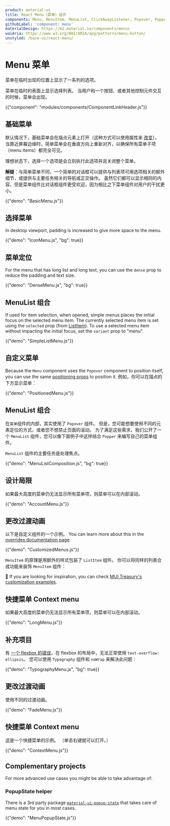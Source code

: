 ```yaml
---
product: material-ui
title: React Menu（菜单）组件
components: Menu, MenuItem, MenuList, ClickAwayListener, Popover, Popper
githubLabel: 'component: menu'
materialDesign: https://m2.material.io/components/menus
waiAria: https://www.w3.org/WAI/ARIA/apg/patterns/menu-button/
unstyled: /base-ui/react-menu/
---
```


# Menu 菜单

<p class="description">菜单在临时出现的位置上显示了一系列的选项。</p>

菜单在临时的表面上显示选择列表。 当用户和一个按钮、或者其他控制元件交互的时候，菜单会出现。

{{"component": "modules/components/ComponentLinkHeader.js"}}

## 基础菜单

默认情况下，基础菜单会在描点元素上打开（这种方式可以使用属性来 [改变](#menu-positioning)）。 当靠近屏幕边缘时，简单菜单会在垂直方向上重新对齐，以确保所有菜单子项（menu items）都完全可见。

理想状态下，选择一个选项是会立刻执行此选项并且关闭整个菜单。

**解疑**：与简单菜单不同，一个简单的对话框可以提供与列表项可用选项相关的额外细节，或提供与主要任务相关的导航或正交操作。 虽然它们都可以显示相同的内容，但是菜单组件比对话框组件更受欢迎，因为相比之下菜单组件对用户的干扰更小。

{{"demo": "BasicMenu.js"}}

## 选择菜单

In desktop viewport, padding is increased to give more space to the menu.

{{"demo": "IconMenu.js", "bg": true}}

## 菜单定位

For the menu that has long list and long text, you can use the `dense` prop to reduce the padding and text size.

{{"demo": "DenseMenu.js", "bg": true}}

## MenuList 组合

If used for item selection, when opened, simple menus places the initial focus on the selected menu item. The currently selected menu item is set using the `selected` prop (from [ListItem](/material-ui/api/list-item/)). To use a selected menu item without impacting the initial focus, set the `variant` prop to "menu".

{{"demo": "SimpleListMenu.js"}}

## 自定义菜单

Because the `Menu` component uses the `Popover` component to position itself, you can use the same [positioning props](/material-ui/react-popover/#anchor-playground) to position it. 例如，你可以在描点的下方显示菜单：

{{"demo": "PositionedMenu.js"}}

## MenuList 组合

在`菜单`组件的内部，其实使用了 `Popover` 组件。 但是，您可能想要使用不同的元素定位的方式，或者您不想禁止页面的滚动。 为了满足这些需求，我们公开了一个 `MenuList` 组件，您可以像下面例子中这样结合 `Popper` 来编写自己的菜单组件。

`MenuList` 组件的主要任务是处理焦点。

{{"demo": "MenuListComposition.js", "bg": true}}

## 设计局限

如果最大高度的菜单仍无法显示所有菜单项，则菜单可以在内部滚动。

{{"demo": "AccountMenu.js"}}

## 更改过渡动画

以下是自定义组件的一个示例。 You can learn more about this in the [overrides documentation page](/material-ui/customization/how-to-customize/).

{{"demo": "CustomizedMenus.js"}}

`MenuItem` 的原理是用额外的样式包装了 `ListItem` 组件。 你可以将同样的列表合成功能来装饰 `MenuItem` 组件：

🎨 If you are looking for inspiration, you can check [MUI Treasury's customization examples](https://mui-treasury.com/styles/menu/).

## 快捷菜单 Context menu

如果最大高度的菜单仍无法显示所有菜单项，则菜单可以在内部滚动。

{{"demo": "LongMenu.js"}}

## 补充项目

有 [一个 flexbox 的错误](https://bugs.chromium.org/p/chromium/issues/detail?id=327437)，在 flexbox 的布局中，无法正常使用 `text-overflow: ellipsis`。 您可以使用 `Typography` 组件和 `noWrap` 来解决此问题：

{{"demo": "TypographyMenu.js", "bg": true}}

## 更改过渡动画

使用不同的过渡动画。

{{"demo": "FadeMenu.js"}}

## 快捷菜单 Context menu

这是一个快捷菜单的示例。 （单击右键就可以打开。）

{{"demo": "ContextMenu.js"}}

## Complementary projects

For more advanced use cases you might be able to take advantage of:

### PopupState helper

There is a 3rd party package [`material-ui-popup-state`](https://github.com/jcoreio/material-ui-popup-state) that takes care of menu state for you in most cases.

{{"demo": "MenuPopupState.js"}}
